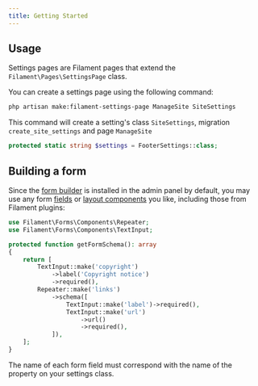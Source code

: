 ```yaml
---
title: Getting Started
---
```


## Usage

Settings pages are Filament pages that extend the `Filament\Pages\SettingsPage` class.

You can create a settings page using the following command:

```bash
php artisan make:filament-settings-page ManageSite SiteSettings
```

This command will create a setting's class `SiteSettings`, migration `create_site_settings` and page `ManageSite`

```php
protected static string $settings = FooterSettings::class;
```

## Building a form

Since the [form builder](/docs/forms) is installed in the admin panel by default, you may use any form [fields](/docs/forms/fields) or [layout components](/docs/forms/layout) you like, including those from Filament plugins:

```php
use Filament\Forms\Components\Repeater;
use Filament\Forms\Components\TextInput;

protected function getFormSchema(): array
{
    return [
        TextInput::make('copyright')
            ->label('Copyright notice')
            ->required(),
        Repeater::make('links')
            ->schema([
                TextInput::make('label')->required(),
                TextInput::make('url')
                    ->url()
                    ->required(),
            ]),
    ];
}
```

The name of each form field must correspond with the name of the property on your settings class.

